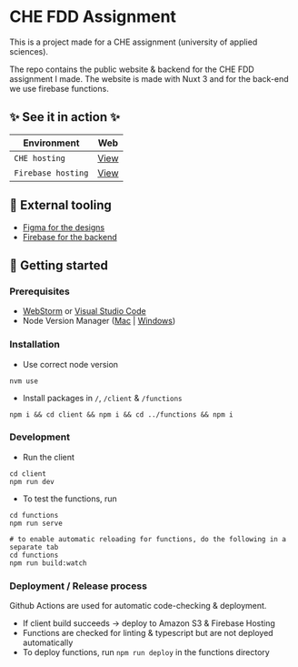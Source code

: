 # CHE FDD Assignment

<!-- Describe where this readme is about.  -->

This is a project made for a CHE assignment (university of applied sciences).

The repo contains the public website & backend for the CHE FDD assignment I made. The website is made with Nuxt 3 and
for the back-end we use firebase functions.

## ✨ See it in action ✨

| Environment        | Web                                              |
|--------------------|--------------------------------------------------| 
| `CHE hosting`      | [View](https://fdd.che-ict.nl/2223/mjroeleveld/) |
| `Firebase hosting` | [View](https://che-fdd-assignment.web.app/)      |

## 🧰 External tooling

<!-- Provide links to external used tooling, like a Sketch, Jira, etc. -->

- [Figma for the designs](https://www.figma.com/file/2BVrpjljMfNUsaEuTBbsLU/CHE-FDD?node-id=0%3A1&t=JneFtIXnLIle8Axq-1)
- [Firebase for the backend](https://console.firebase.google.com/u/0/project/che-fdd-assignment)

## 🚀 Getting started

### Prerequisites

<!-- 
   Which software or library's are needed to be able to install this project?
 -->

- [WebStorm](https://www.jetbrains.com/webstorm/) or [Visual Studio Code](https://code.visualstudio.com/)
- Node Version Manager ([Mac](https://github.com/nvm-sh/nvm) | [Windows](https://github.com/coreybutler/nvm-windows))

### Installation

<!-- How to install this project (after having the prerequisites)? -->

- Use correct node version
```shell
nvm use
```
- Install packages in `/`, `/client` & `/functions`
```shell
npm i && cd client && npm i && cd ../functions && npm i
```

### Development

<!-- How to actually start developing? -->

- Run the client
```shell
cd client
npm run dev
```
- To test the functions, run
```shell
cd functions
npm run serve

# to enable automatic reloading for functions, do the following in a separate tab
cd functions
npm run build:watch
```

### Deployment / Release process

Github Actions are used for automatic code-checking & deployment.
- If client build succeeds -> deploy to Amazon S3 & Firebase Hosting
- Functions are checked for linting & typescript but are not deployed automatically
- To deploy functions, run `npm run deploy` in the functions directory
